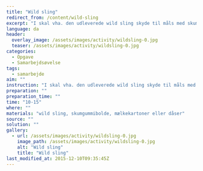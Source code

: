 ```yaml
---
title: "Wild sling"
redirect_from: /content/wild-sling
excerpt: "I skal vha. den udleverede wild sling skyde til måls med skumgummibolde. I har løst opgaven, når I har ramt x antal af ting som er placeret mindst 7-8 meter fra hvor der skydes med wild sling. Det kan fx. dreje sig om tomme mælkekartoner på mælkekasser, som skal rammes. Man spiller på tid, alt efter hvor mange mælkekatoner, der skal rammes."
language: da
header:
  overlay_image: /assets/images/activity/wildsling-0.jpg
  teaser: /assets/images/activity/wildsling-0.jpg
categories: 
  - Opgave
  - Samarbejdsøvelse
tags: 
  - samarbejde
aim: ""
instruction: "I skal vha. den udleverede wild sling skyde til måls med skumgummibolde. I har løst opgaven, når I har ramt x antal af ting som er placeret mindst 7-8 meter fra hvor der skydes med wild sling. Det kan fx. dreje sig om tomme mælkekartoner på mælkekasser, som skal rammes. Man spiller på tid, alt efter hvor mange mælkekatoner, der skal rammes."
preparation: ""
preparation_time: ""
time: "10-15"
where: ""
materials: "wild sling, skumgummibolde, mælkekartoner eller dåser"
source: ""
solution: ""
gallery:
  - url: /assets/images/activity/wildsling-0.jpg
    image_path: /assets/images/activity/wildsling-0.jpg
    alt: "Wild sling"
    title: "Wild sling"
last_modified_at: 2015-12-10T09:35:45Z
---
```


